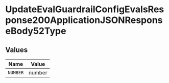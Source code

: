 # UpdateEvalGuardrailConfigEvalsResponse200ApplicationJSONResponseBody52Type


## Values

| Name     | Value    |
| -------- | -------- |
| `NUMBER` | number   |